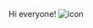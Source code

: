 Hi everyone!
![icon](https://user-images.githubusercontent.com/76163089/136164751-bd2192e3-eb9a-424d-a8e6-b6f0c9270fa3.png)
